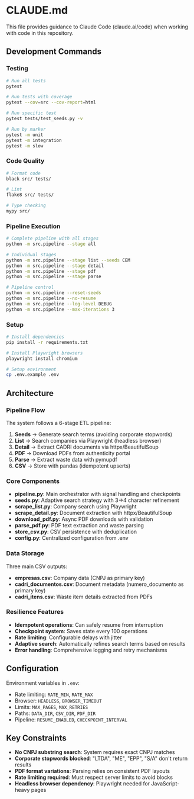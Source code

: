 # CLAUDE.md

This file provides guidance to Claude Code (claude.ai/code) when working with code in this repository.

## Development Commands

### Testing
```bash
# Run all tests
pytest

# Run tests with coverage
pytest --cov=src --cov-report=html

# Run specific test
pytest tests/test_seeds.py -v

# Run by marker
pytest -m unit
pytest -m integration
pytest -m slow
```

### Code Quality
```bash
# Format code
black src/ tests/

# Lint
flake8 src/ tests/

# Type checking
mypy src/
```

### Pipeline Execution
```bash
# Complete pipeline with all stages
python -m src.pipeline --stage all

# Individual stages
python -m src.pipeline --stage list --seeds CEM
python -m src.pipeline --stage detail
python -m src.pipeline --stage pdf
python -m src.pipeline --stage parse

# Pipeline control
python -m src.pipeline --reset-seeds
python -m src.pipeline --no-resume
python -m src.pipeline --log-level DEBUG
python -m src.pipeline --max-iterations 3
```

### Setup
```bash
# Install dependencies
pip install -r requirements.txt

# Install Playwright browsers
playwright install chromium

# Setup environment
cp .env.example .env
```

## Architecture

### Pipeline Flow
The system follows a 6-stage ETL pipeline:
1. **Seeds** → Generate search terms (avoiding corporate stopwords)
2. **List** → Search companies via Playwright (headless browser)
3. **Detail** → Extract CADRI documents via httpx/BeautifulSoup
4. **PDF** → Download PDFs from authenticity portal
5. **Parse** → Extract waste data with pymupdf
6. **CSV** → Store with pandas (idempotent upserts)

### Core Components

- **pipeline.py**: Main orchestrator with signal handling and checkpoints
- **seeds.py**: Adaptive search strategy with 3→4 character refinement
- **scrape_list.py**: Company search using Playwright
- **scrape_detail.py**: Document extraction with httpx/BeautifulSoup
- **download_pdf.py**: Async PDF downloads with validation
- **parse_pdf.py**: PDF text extraction and waste parsing
- **store_csv.py**: CSV persistence with deduplication
- **config.py**: Centralized configuration from .env

### Data Storage

Three main CSV outputs:
- **empresas.csv**: Company data (CNPJ as primary key)
- **cadri_documentos.csv**: Document metadata (numero_documento as primary key)
- **cadri_itens.csv**: Waste item details extracted from PDFs

### Resilience Features

- **Idempotent operations**: Can safely resume from interruption
- **Checkpoint system**: Saves state every 100 operations
- **Rate limiting**: Configurable delays with jitter
- **Adaptive search**: Automatically refines search terms based on results
- **Error handling**: Comprehensive logging and retry mechanisms

## Configuration

Environment variables in `.env`:
- Rate limiting: `RATE_MIN`, `RATE_MAX`
- Browser: `HEADLESS`, `BROWSER_TIMEOUT`
- Limits: `MAX_PAGES`, `MAX_RETRIES`
- Paths: `DATA_DIR`, `CSV_DIR`, `PDF_DIR`
- Pipeline: `RESUME_ENABLED`, `CHECKPOINT_INTERVAL`

## Key Constraints

- **No CNPJ substring search**: System requires exact CNPJ matches
- **Corporate stopwords blocked**: "LTDA", "ME", "EPP", "S/A" don't return results
- **PDF format variations**: Parsing relies on consistent PDF layouts
- **Rate limiting required**: Must respect server limits to avoid blocks
- **Headless browser dependency**: Playwright needed for JavaScript-heavy pages